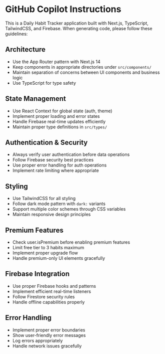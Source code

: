 # GitHub Copilot Instructions

This is a Daily Habit Tracker application built with Next.js, TypeScript, TailwindCSS, and Firebase. When generating code, please follow these guidelines:

## Architecture

- Use the App Router pattern with Next.js 14
- Keep components in appropriate directories under `src/components/`
- Maintain separation of concerns between UI components and business logic
- Use TypeScript for type safety

## State Management

- Use React Context for global state (auth, theme)
- Implement proper loading and error states
- Handle Firebase real-time updates efficiently
- Maintain proper type definitions in `src/types/`

## Authentication & Security

- Always verify user authentication before data operations
- Follow Firebase security best practices
- Use proper error handling for auth operations
- Implement rate limiting where appropriate

## Styling

- Use TailwindCSS for all styling
- Follow dark mode pattern with `dark:` variants
- Support multiple color schemes through CSS variables
- Maintain responsive design principles

## Premium Features

- Check user.isPremium before enabling premium features
- Limit free tier to 3 habits maximum
- Implement proper upgrade flow
- Handle premium-only UI elements gracefully

## Firebase Integration

- Use proper Firebase hooks and patterns
- Implement efficient real-time listeners
- Follow Firestore security rules
- Handle offline capabilities properly

## Error Handling

- Implement proper error boundaries
- Show user-friendly error messages
- Log errors appropriately
- Handle network issues gracefully